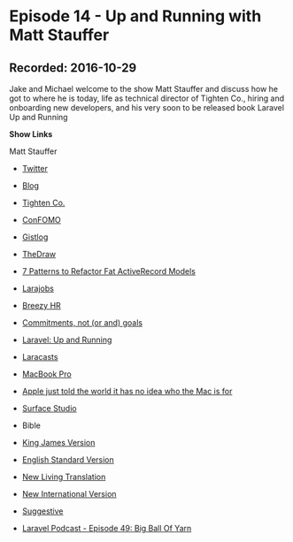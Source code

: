 # Episode 14 - Up and Running with Matt Stauffer

## Recorded: 2016-10-29

Jake and Michael welcome to the show Matt Stauffer and discuss how he got to where he is today, life as technical director of Tighten Co., hiring and onboarding new developers, and his very soon to be released book Laravel Up and Running

**Show Links**

Matt Stauffer
* [Twitter](https://twitter.com/stauffermatt)
* [Blog](https://mattstauffer.co/blog)
* [Tighten Co.](https://tighten.co)

* [ConFOMO](https://confomo.com)
* [Gistlog](https://gistlog.co)
* [TheDraw](https://en.wikipedia.org/wiki/TheDraw)
* [7 Patterns to Refactor Fat ActiveRecord Models](http://blog.codeclimate.com/blog/2012/10/17/7-ways-to-decompose-fat-activerecord-models)
* [Larajobs](https://larajobs.com)
* [Breezy HR](https://breezy.hr)
* [Commitments, not (or and) goals](http://www.fiveminutegeekshow.com/91)
* [Laravel: Up and Running](https://laravelupandrunning.com)
* [Laracasts](https://laracasts.com)
* [MacBook Pro](http://www.apple.com/macbook-pro)
* [Apple just told the world it has no idea who the Mac is for](https://medium.com/charged-tech/apple-just-told-the-world-it-has-no-idea-who-the-mac-is-for-722a2438389b#.lk01cf15e)
* [Surface Studio](https://www.microsoft.com/en-us/surface/devices/surface-studio)
* Bible
 * [King James Version](https://en.wikipedia.org/wiki/King_James_Version)
 * [English Standard Version](https://en.wikipedia.org/wiki/English_Standard_Version)
 * [New Living Translation](https://en.wikipedia.org/wiki/New_Living_Translation)
 * [New International Version](https://en.wikipedia.org/wiki/New_International_Version)
* [Suggestive](https://github.com/mattstauffer/suggestive)
* [Laravel Podcast - Episode 49: Big Ball Of Yarn](http://www.laravelpodcast.com/episodes/49944-episode-49-big-ball-of-yarn)

